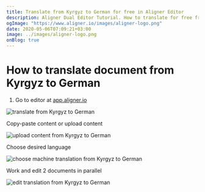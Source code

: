 ```yaml
---
title: Translate from Kyrgyz to German for free in Aligner Editor
description: Aligner Dual Editor Tutorial. How to translate for free from Kyrgyz to German. Aligner is multilingual document management platform. 
ogImage: "https://www.aligner.io/images/aligner-logo.png"
date: 2020-05-06T07:09:21+03:00
image: ../images/aligner-logo.png
onBlog: true
---
```


# How to translate document from Kyrgyz to German

1. Go to editor at [app.aligner.io](https://app.aligner.io "Aligner App web page")

![translate from Kyrgyz to German](../aligner-blank-editor.png "translate from Kyrgyz to German")

Copy-paste content or upload content

![upload content from Kyrgyz to German](../aligner-uploaded-document.png "upload content from Kyrgyz to German")

Choose desired language

![choose machine translation from Kyrgyz to German](../aligner-language-dropdown.png "choose machine translation from Kyrgyz to German")

Work and edit 2 documents in parallel

![edit translation from Kyrgyz to German](../aligner-double-sitded-editor.png "edit translation from Kyrgyz to German")

